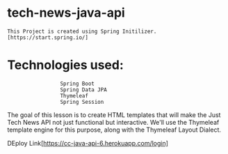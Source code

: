 # tech-news-java-api
    This Project is created using Spring Initilizer. [https://start.spring.io/]
    
# Technologies used: 
                     Spring Boot 
                     Spring Data JPA
                     Thymeleaf
                     Spring Session

The goal of this lesson is to create HTML templates that will make the Just Tech News API not just functional but interactive. We'll use the Thymeleaf template engine for this purpose, along with the Thymeleaf Layout Dialect. 

DEploy Link[https://cc-java-api-6.herokuapp.com/login]
